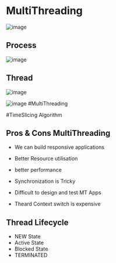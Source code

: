 # MultiThreading 

![image](https://github.com/user-attachments/assets/4e1714ba-526b-4e55-8583-913e17bc9828)

## Process
![image](https://github.com/user-attachments/assets/d1211913-0ad5-46be-9fc6-9b12a5fa5b97)

## Thread
![image](https://github.com/user-attachments/assets/dcf36667-fb2d-4fe4-a15e-cb904d6febdd)


![image](https://github.com/user-attachments/assets/a8a004cd-9a6a-4d81-8286-6d5cd8d00fa5)
#MultiThreading



#TimeSlicing Algorithm

## Pros & Cons MultiThreading

- We can build responsive applications
- Better Resource utilisation
- better performance

- Synchronization is Tricky
- Difficult to design and test MT Apps
- Theard Context switch is expensive

## Thread Lifecycle

- NEW State
- Active State
- Blocked State
- TERMINATED







